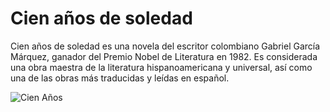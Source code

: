 # Cien años de soledad

Cien años de soledad es una novela del escritor colombiano Gabriel García Márquez, ganador del Premio Nobel de Literatura en 1982. Es considerada una obra maestra de la literatura hispanoamericana y universal, así como una de las obras más traducidas y leídas en español.​

![Cien Años](https://images-na.ssl-images-amazon.com/images/I/91m51NXjg6L.jpg)